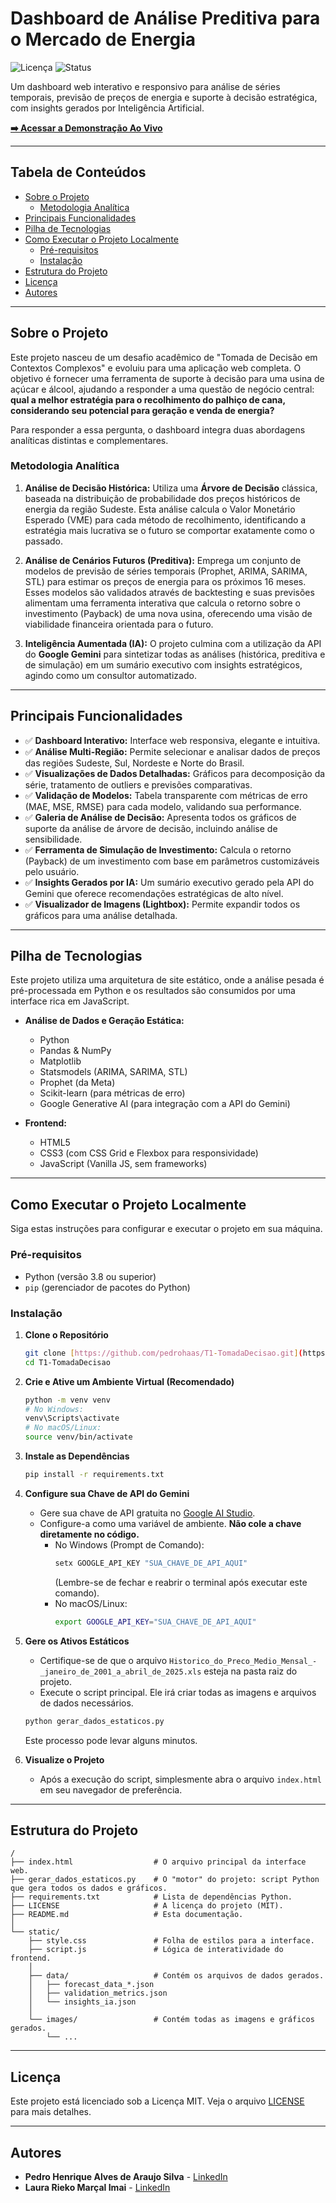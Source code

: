 # Dashboard de Análise Preditiva para o Mercado de Energia

![Licença](https://img.shields.io/badge/license-MIT-blue.svg)
![Status](https://img.shields.io/badge/status-concluído-green.svg)

Um dashboard web interativo e responsivo para análise de séries temporais, previsão de preços de energia e suporte à decisão estratégica, com insights gerados por Inteligência Artificial.

**[➡️ Acessar a Demonstração Ao Vivo](https://pedrohaas.github.io/Analise-Preditiva-Energia/)**

---

## Tabela de Conteúdos

- [Sobre o Projeto](#sobre-o-projeto)
  - [Metodologia Analítica](#metodologia-analítica)
- [Principais Funcionalidades](#principais-funcionalidades)
- [Pilha de Tecnologias](#pilha-de-tecnologias)
- [Como Executar o Projeto Localmente](#como-executar-o-projeto-localmente)
  - [Pré-requisitos](#pré-requisitos)
  - [Instalação](#instalação)
- [Estrutura do Projeto](#estrutura-do-projeto)
- [Licença](#licença)
- [Autores](#autores)

---

## Sobre o Projeto

Este projeto nasceu de um desafio acadêmico de "Tomada de Decisão em Contextos Complexos" e evoluiu para uma aplicação web completa. O objetivo é fornecer uma ferramenta de suporte à decisão para uma usina de açúcar e álcool, ajudando a responder a uma questão de negócio central: **qual a melhor estratégia para o recolhimento do palhiço de cana, considerando seu potencial para geração e venda de energia?**

Para responder a essa pergunta, o dashboard integra duas abordagens analíticas distintas e complementares.

### Metodologia Analítica

1.  **Análise de Decisão Histórica:** Utiliza uma **Árvore de Decisão** clássica, baseada na distribuição de probabilidade dos preços históricos de energia da região Sudeste. Esta análise calcula o Valor Monetário Esperado (VME) para cada método de recolhimento, identificando a estratégia mais lucrativa se o futuro se comportar exatamente como o passado.

2.  **Análise de Cenários Futuros (Preditiva):** Emprega um conjunto de modelos de previsão de séries temporais (Prophet, ARIMA, SARIMA, STL) para estimar os preços de energia para os próximos 16 meses. Esses modelos são validados através de backtesting e suas previsões alimentam uma ferramenta interativa que calcula o retorno sobre o investimento (Payback) de uma nova usina, oferecendo uma visão de viabilidade financeira orientada para o futuro.

3.  **Inteligência Aumentada (IA):** O projeto culmina com a utilização da API do **Google Gemini** para sintetizar todas as análises (histórica, preditiva e de simulação) em um sumário executivo com insights estratégicos, agindo como um consultor automatizado.

---

## Principais Funcionalidades

- ✅ **Dashboard Interativo:** Interface web responsiva, elegante e intuitiva.
- ✅ **Análise Multi-Região:** Permite selecionar e analisar dados de preços das regiões Sudeste, Sul, Nordeste e Norte do Brasil.
- ✅ **Visualizações de Dados Detalhadas:** Gráficos para decomposição da série, tratamento de outliers e previsões comparativas.
- ✅ **Validação de Modelos:** Tabela transparente com métricas de erro (MAE, MSE, RMSE) para cada modelo, validando sua performance.
- ✅ **Galeria de Análise de Decisão:** Apresenta todos os gráficos de suporte da análise de árvore de decisão, incluindo análise de sensibilidade.
- ✅ **Ferramenta de Simulação de Investimento:** Calcula o retorno (Payback) de um investimento com base em parâmetros customizáveis pelo usuário.
- ✅ **Insights Gerados por IA:** Um sumário executivo gerado pela API do Gemini que oferece recomendações estratégicas de alto nível.
- ✅ **Visualizador de Imagens (Lightbox):** Permite expandir todos os gráficos para uma análise detalhada.

---

## Pilha de Tecnologias

Este projeto utiliza uma arquitetura de site estático, onde a análise pesada é pré-processada em Python e os resultados são consumidos por uma interface rica em JavaScript.

- **Análise de Dados e Geração Estática:**
  - Python
  - Pandas & NumPy
  - Matplotlib
  - Statsmodels (ARIMA, SARIMA, STL)
  - Prophet (da Meta)
  - Scikit-learn (para métricas de erro)
  - Google Generative AI (para integração com a API do Gemini)

- **Frontend:**
  - HTML5
  - CSS3 (com CSS Grid e Flexbox para responsividade)
  - JavaScript (Vanilla JS, sem frameworks)

---

## Como Executar o Projeto Localmente

Siga estas instruções para configurar e executar o projeto em sua máquina.

### Pré-requisitos

- Python (versão 3.8 ou superior)
- `pip` (gerenciador de pacotes do Python)

### Instalação

1.  **Clone o Repositório**
    ```sh
    git clone [https://github.com/pedrohaas/T1-TomadaDecisao.git](https://github.com/pedrohaas/T1-TomadaDecisao.git)
    cd T1-TomadaDecisao
    ```

2.  **Crie e Ative um Ambiente Virtual (Recomendado)**
    ```sh
    python -m venv venv
    # No Windows:
    venv\Scripts\activate
    # No macOS/Linux:
    source venv/bin/activate
    ```

3.  **Instale as Dependências**
    ```sh
    pip install -r requirements.txt
    ```

4.  **Configure sua Chave de API do Gemini**
    - Gere sua chave de API gratuita no [Google AI Studio](https://aistudio.google.com/app/apikey).
    - Configure-a como uma variável de ambiente. **Não cole a chave diretamente no código.**
      - No Windows (Prompt de Comando):
        ```sh
        setx GOOGLE_API_KEY "SUA_CHAVE_DE_API_AQUI"
        ```
        (Lembre-se de fechar e reabrir o terminal após executar este comando).
      - No macOS/Linux:
        ```sh
        export GOOGLE_API_KEY="SUA_CHAVE_DE_API_AQUI"
        ```

5.  **Gere os Ativos Estáticos**
    - Certifique-se de que o arquivo `Historico_do_Preco_Medio_Mensal_-_janeiro_de_2001_a_abril_de_2025.xls` esteja na pasta raiz do projeto.
    - Execute o script principal. Ele irá criar todas as imagens e arquivos de dados necessários.
    ```sh
    python gerar_dados_estaticos.py
    ```
    Este processo pode levar alguns minutos.

6.  **Visualize o Projeto**
    - Após a execução do script, simplesmente abra o arquivo `index.html` em seu navegador de preferência.

---

## Estrutura do Projeto

```
/
├── index.html                  # O arquivo principal da interface web.
├── gerar_dados_estaticos.py    # O "motor" do projeto: script Python que gera todos os dados e gráficos.
├── requirements.txt            # Lista de dependências Python.
├── LICENSE                     # A licença do projeto (MIT).
├── README.md                   # Esta documentação.
│
└── static/
    ├── style.css               # Folha de estilos para a interface.
    ├── script.js               # Lógica de interatividade do frontend.
    │
    ├── data/                   # Contém os arquivos de dados gerados.
    │   ├── forecast_data_*.json
    │   ├── validation_metrics.json
    │   └── insights_ia.json
    │
    └── images/                 # Contém todas as imagens e gráficos gerados.
        └── ...
```

---

## Licença

Este projeto está licenciado sob a Licença MIT. Veja o arquivo [LICENSE](LICENSE) para mais detalhes.

---

## Autores

- **Pedro Henrique Alves de Araujo Silva** - [LinkedIn](https://www.linkedin.com/in/opedroalves/)
- **Laura Rieko Marçal Imai** - [LinkedIn](https://www.linkedin.com/in/laura-rieko-imai/)
```
